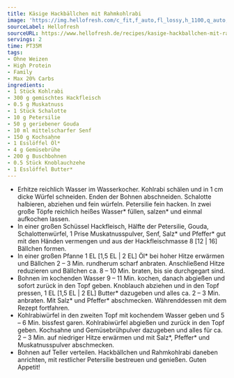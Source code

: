 ```yaml
---
title: Käsige Hackbällchen mit Rahmkohlrabi
image: 'https://img.hellofresh.com/c_fit,f_auto,fl_lossy,h_1100,q_auto,w_2600/hellofresh_s3/image/kasige-hackballchen-mit-rahmkohlrabi-d176c66c.jpg'
sourceLabel: Hellofresh
sourceURL: https://www.hellofresh.de/recipes/kasige-hackballchen-mit-rahmkohlrabi-62f6753c1facd49c2307bb7c
servings: 2
time: PT35M
tags:
- Ohne Weizen
- High Protein
- Family
- Max 20% Carbs
ingredients:
- 1 Stück Kohlrabi
- 300 g gemischtes Hackfleisch
- 0.5 g Muskatnuss
- 1 Stück Schalotte
- 10 g Petersilie
- 50 g geriebener Gouda
- 10 ml mittelscharfer Senf
- 150 g Kochsahne
- 1 Esslöffel Öl*
- 4 g Gemüsebrühe
- 200 g Buschbohnen
- 0.5 Stück Knoblauchzehe
- 1 Esslöffel Butter*
---
```


- Erhitze reichlich Wasser im Wasserkocher.  Kohlrabi schälen und in 1 cm dicke Würfel schneiden.  Enden der Bohnen abschneiden.  Schalotte halbieren, abziehen und fein würfeln.  Petersilie fein hacken.  In zwei große Töpfe reichlich heißes Wasser\* füllen, salzen\* und einmal aufkochen lassen.
- In einer großen Schüssel Hackfleisch, Hälfte der Petersilie, Gouda, Schalottenwürfel, 1 Prise Muskatnusspulver, Senf, Salz\* und Pfeffer\* gut mit den Händen vermengen und aus der Hackfleischmasse 8 [12 | 16] Bällchen formen.
- In einer großen Pfanne 1 EL [1,5 EL | 2 EL] Öl\* bei hoher Hitze erwärmen und Bällchen 2 – 3 Min. rundherum scharf anbraten. Anschließend Hitze reduzieren und Bällchen ca. 8 – 10 Min. braten, bis sie durchgegart sind.
- Bohnen im kochenden Wasser 9 – 11 Min. kochen, danach abgießen und sofort zurück in den Topf geben.  Knoblauch abziehen und in den Topf pressen, 1 EL [1,5 EL | 2 EL] Butter\* dazugeben und alles ca. 2 – 3 Min. anbraten. Mit Salz\* und Pfeffer\* abschmecken.  Währenddessen mit dem Rezept fortfahren.
- Kohlrabiwürfel in den zweiten Topf mit kochendem Wasser geben und 5 – 6 Min. bissfest garen. Kohlrabiwürfel abgießen und zurück in den Topf geben.  Kochsahne und Gemüsebrühpulver dazugeben und alles für ca. 2 – 3 Min. auf niedriger Hitze erwärmen und mit Salz\*, Pfeffer\* und Muskatnusspulver abschmecken.
- Bohnen auf Teller verteilen. Hackbällchen und Rahmkohlrabi daneben anrichten, mit restlicher Petersilie bestreuen und genießen.  Guten Appetit!
